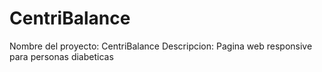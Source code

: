 # CentriBalance

Nombre del proyecto: CentriBalance
Descripcion: Pagina web responsive para personas diabeticas

